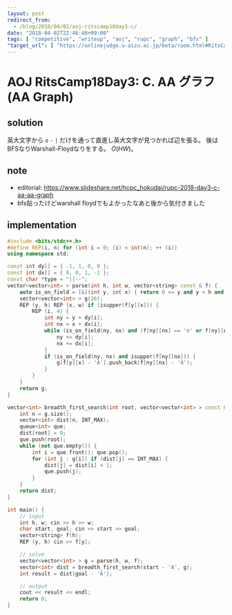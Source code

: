 ```yaml
---
layout: post
redirect_from:
  - /blog/2018/04/02/aoj-ritscamp18day3-c/
date: "2018-04-02T22:46:48+09:00"
tags: [ "competitive", "writeup", "aoj", "rupc", "graph", "bfs" ]
"target_url": [ "https://onlinejudge.u-aizu.ac.jp/beta/room.html#RitsCamp18Day3/problems/C" ]
---
```


# AOJ RitsCamp18Day3: C. AA グラフ (AA Graph)

## solution

英大文字から `o` `-` `|` だけを通って直進し英大文字が見つかれば辺を張る。
後はBFSなりWarshall-Floydなりをする。
$O(HW)$。

## note

-   editorial: <https://www.slideshare.net/hcpc_hokudai/rupc-2018-day3-c-aa-aa-graph>
-   bfs貼ったけどwarshall floydでもよかったなあと後から気付きました

## implementation

``` c++
#include <bits/stdc++.h>
#define REP(i, n) for (int i = 0; (i) < int(n); ++ (i))
using namespace std;

const int dy[] = { -1, 1, 0, 0 };
const int dx[] = { 0, 0, 1, -1 };
const char *type = "||--";
vector<vector<int> > parse(int h, int w, vector<string> const & f) {
    auto is_on_field = [&](int y, int x) { return 0 <= y and y < h and 0 <= x and x < w; };
    vector<vector<int> > g(26);
    REP (y, h) REP (x, w) if (isupper(f[y][x])) {
        REP (i, 4) {
            int ny = y + dy[i];
            int nx = x + dx[i];
            while (is_on_field(ny, nx) and (f[ny][nx] == 'o' or f[ny][nx] == type[i])) {
                ny += dy[i];
                nx += dx[i];
            }
            if (is_on_field(ny, nx) and isupper(f[ny][nx])) {
                g[f[y][x] - 'A'].push_back(f[ny][nx] - 'A');
            }
        }
    }
    return g;
}

vector<int> breadth_first_search(int root, vector<vector<int> > const & g) {
    int n = g.size();
    vector<int> dist(n, INT_MAX);
    queue<int> que;
    dist[root] = 0;
    que.push(root);
    while (not que.empty()) {
        int i = que.front(); que.pop();
        for (int j : g[i]) if (dist[j] == INT_MAX) {
            dist[j] = dist[i] + 1;
            que.push(j);
        }
    }
    return dist;
}

int main() {
    // input
    int h, w; cin >> h >> w;
    char start, goal; cin >> start >> goal;
    vector<string> f(h);
    REP (y, h) cin >> f[y];

    // solve
    vector<vector<int> > g = parse(h, w, f);
    vector<int> dist = breadth_first_search(start - 'A', g);
    int result = dist[goal - 'A'];

    // output
    cout << result << endl;
    return 0;
}
```
